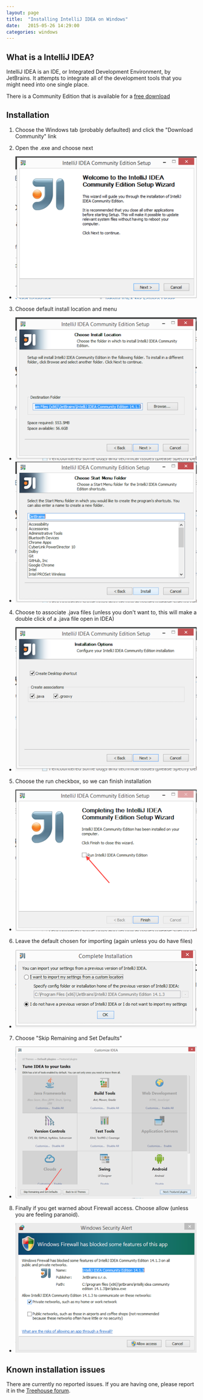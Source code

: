 ```yaml
---
layout: page
title:  "Installing IntelliJ IDEA on Windows"
date:   2015-05-26 14:29:00
categories: windows
---
```

## What is a IntelliJ IDEA?
IntelliJ IDEA is an IDE, or Integrated Development Environment, by JetBrains. It attempts to integrate all of the development tools that you might need into one single place.

There is a Community Edition that is available for a [free download](https://www.jetbrains.com/idea/download/)

## Installation
1. Choose the Windows tab (probably defaulted) and click the "Download Community" link

2. Open the .exe and choose next
* ![](imgs/idea-start.png)

3. Choose default install location and menu
* ![](imgs/idea-default-location.png)
* ![](imgs/idea-default-menu.png)

4. Choose to associate .java files (unless you don't want to, this will make a double click of a .java file open in IDEA)
* ![](imgs/idea-associate.png)

5. Choose the run checkbox, so we can finish installation
* ![](imgs/idea-run.png)

6. Leave the default chosen for importing (again unless you do have files)
* ![](imgs/idea-complete-installation.png)

7. Choose "Skip Remaining and Set Defaults"
* ![](imgs/idea-skip-defaults.png)

8. Finally if you get warned about Firewall access. Choose allow (unless you are feeling paranoid).
* ![](imgs/idea-allow-access.png)


## Known installation issues
There are currently no reported issues.  If you are having one, please report it in the [Treehouse forum](http://teamtreehouse.com/forum/topic:java).